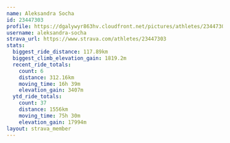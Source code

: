 ```yaml
---
name: Aleksandra Socha
id: 23447303
profile: https://dgalywyr863hv.cloudfront.net/pictures/athletes/23447303/14745546/4/large.jpg
username: aleksandra-socha
strava_url: https://www.strava.com/athletes/23447303
stats:
  biggest_ride_distance: 117.89km
  biggest_climb_elevation_gain: 1819.2m
  recent_ride_totals:
    count: 6
    distance: 312.16km
    moving_time: 16h 39m
    elevation_gain: 3407m
  ytd_ride_totals:
    count: 37
    distance: 1556km
    moving_time: 75h 30m
    elevation_gain: 17994m
layout: strava_member
--- 
```

